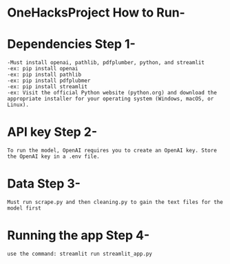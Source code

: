 # OneHacksProject How to Run-

# Dependencies Step 1-
    -Must install openai, pathlib, pdfplumber, python, and streamlit
    -ex: pip install openai
    -ex: pip install pathlib
    -ex: pip install pdfplubmer
    -ex: pip install streamlit
    -ex: Visit the official Python website (python.org) and download the appropriate installer for your operating system (Windows, macOS, or Linux).

# API key Step 2-
    To run the model, OpenAI requires you to create an OpenAI key. Store the OpenAI key in a .env file.

# Data Step 3-
    Must run scrape.py and then cleaning.py to gain the text files for the model first

# Running the app Step 4-
    use the command: streamlit run streamlit_app.py
